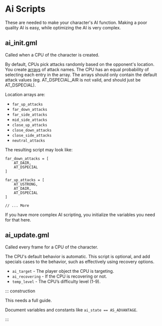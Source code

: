 # Ai Scripts

These are needed to make your character's AI function. Making a poor quality AI is easy, while optimizing the
AI is very complex.

## ai_init.gml

Called when a CPU of the character is created.

By default, CPUs pick attacks randomly based on the opponent's location. You
create [arrays](../../learning_path/array.md) of attack names. The CPU has an equal probability of selecting each
entry in the array. The arrays should only contain the default attack values (eg. AT_DSPECIAL_AIR is not valid,
and should just be AT_DSPECIAL).

Location arrays are:

- `far_up_attacks`
- `far_down_attacks`
- `far_side_attacks`
- `mid_side_attacks`
- `close_up_attacks`
- `close_down_attacks`
- `close_side_attacks`
- `neutral_attacks`

The resulting script may look like:

```gml
far_down_attacks = [
    AT_DAIR,
    AT_DSPECIAL
]

far_up_attacks = [
    AT_USTRONG,
    AT_DAIR,
    AT_DSPECIAL
]

// ... More
```

If you have more complex AI scripting, you initialize the variables you need for that here.

## ai_update.gml

Called every frame for a CPU of the character.

The CPU's default behavior is automatic. This script is optional, and add specials cases to the behavior, such as effectively using recovery options.

- `ai_target` - The player object the CPU is targeting.
- `ai_recovering` - If the CPU is recovering or not.
- `temp_level` - The CPU’s difficulty level (1-9).

::: construction

This needs a full guide.

Document variables and constants like `ai_state == AS_ADVANTAGE`.

:::
